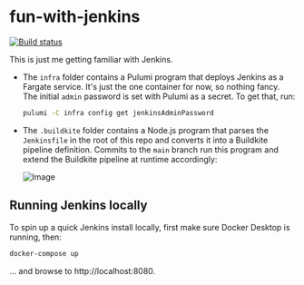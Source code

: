 # fun-with-jenkins

[![Build status](https://badge.buildkite.com/41540f18af5fa6a63abe00a854bfe22f7a1a0131210f7c08a4.svg)](https://buildkite.com/cnunciato/fun-with-jenkins)

This is just me getting familiar with Jenkins.

* The `infra` folder contains a Pulumi program that deploys Jenkins as a Fargate service. It's just the one container for now, so nothing fancy. The initial `admin` password is set with Pulumi as a secret. To get that, run:

    ```bash
    pulumi -C infra config get jenkinsAdminPassword
    ```

* The `.buildkite` folder contains a Node.js program that parses the `Jenkinsfile` in the root of this repo and converts it into a Buildkite pipeline definition. Commits to the `main` branch run this program and extend the Buildkite pipeline at runtime accordingly:

    ![Image](https://github.com/user-attachments/assets/57114e6f-862b-4992-a12e-9c03faa82342)

## Running Jenkins locally

To spin up a quick Jenkins install locally, first make sure Docker Desktop is running, then:

```bash
docker-compose up
```

... and browse to http://localhost:8080.

